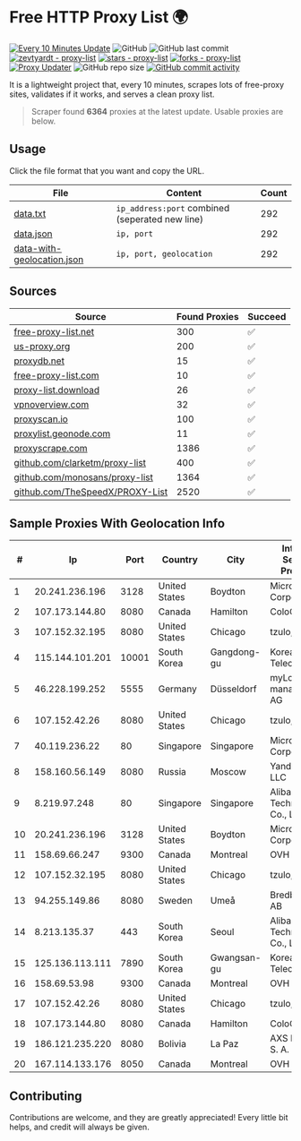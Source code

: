 
# Free HTTP Proxy List 🌍

[![Every 10 Minutes Update](https://github.com/mertguvencli/http-proxy-list/actions/workflows/main.yml/badge.svg?branch=main)](https://github.com/mertguvencli/http-proxy-list/actions/workflows/main.yml)
![GitHub](https://img.shields.io/github/license/mertguvencli/http-proxy-list)
![GitHub last commit](https://img.shields.io/github/last-commit/mertguvencli/http-proxy-list)
[![zevtyardt - proxy-list](https://img.shields.io/static/v1?label=zevtyardt&message=proxy-list&color=blue&logo=github)](https://github.com/zevtyardt/proxy-list "Go to GitHub repo")
[![stars - proxy-list](https://img.shields.io/github/stars/zevtyardt/proxy-list?style=social)](https://github.com/zevtyardt/proxy-list)
[![forks - proxy-list](https://img.shields.io/github/forks/zevtyardt/proxy-list?style=social)](https://github.com/zevtyardt/proxy-list)
[![Proxy Updater](https://github.com/zevtyardt/proxy-list/workflows/Proxy%20Updater/badge.svg)](https://github.com/zevtyardt/proxy-list/actions?query=workflow:"Proxy+Updater")
![GitHub repo size](https://img.shields.io/github/repo-size/zevtyardt/proxy-list)
[![GitHub commit activity](https://img.shields.io/github/commit-activity/m/zevtyardt/proxy-list?logo=commits)](https://github.com/zevtyardt/proxy-list/commits/main)

It is a lightweight project that, every 10 minutes, scrapes lots of free-proxy sites, validates if it works, and serves a clean proxy list.

> Scraper found **6364** proxies at the latest update. Usable proxies are below.

## Usage

Click the file format that you want and copy the URL.

|File|Content|Count|
|----|-------|-----|
|[data.txt](https://raw.githubusercontent.com/mertguvencli/http-proxy-list/main/proxy-list/data.txt)|`ip_address:port` combined (seperated new line)|292|
|[data.json](https://raw.githubusercontent.com/mertguvencli/http-proxy-list/main/proxy-list/data.json)|`ip, port`|292|
|[data-with-geolocation.json](https://raw.githubusercontent.com/mertguvencli/http-proxy-list/main/proxy-list/data-with-geolocation.json)|`ip, port, geolocation`|292|

## Sources

|Source|Found Proxies|Succeed|
|------|-------------|-------|
|[free-proxy-list.net](https://free-proxy-list.net)|300|✅|
|[us-proxy.org](https://www.us-proxy.org)|200|✅|
|[proxydb.net](http://proxydb.net)|15|✅|
|[free-proxy-list.com](https://free-proxy-list.com/?page=&port=&type%5B%5D=http&type%5B%5D=https&up_time=0&search=Search)|10|✅|
|[proxy-list.download](https://www.proxy-list.download/HTTP)|26|✅|
|[vpnoverview.com](https://vpnoverview.com/privacy/anonymous-browsing/free-proxy-servers)|32|✅|
|[proxyscan.io](https://www.proxyscan.io)|100|✅|
|[proxylist.geonode.com](https://proxylist.geonode.com/api/proxy-list?limit=300&page=1&sort_by=lastChecked&sort_type=desc&protocols=http,https)|11|✅|
|[proxyscrape.com](https://api.proxyscrape.com/v2/?request=displayproxies&protocol=http&timeout=10000&country=all&ssl=all&anonymity=all)|1386|✅|
|[github.com/clarketm/proxy-list](https://raw.githubusercontent.com/clarketm/proxy-list/master/proxy-list-raw.txt)|400|✅|
|[github.com/monosans/proxy-list](https://raw.githubusercontent.com/monosans/proxy-list/main/proxies/http.txt)|1364|✅|
|[github.com/TheSpeedX/PROXY-List](https://raw.githubusercontent.com/TheSpeedX/PROXY-List/master/http.txt)|2520|✅|


## Sample Proxies With Geolocation Info

|#|Ip|Port|Country|City|Internet Service Provider|
|-|--|----|-------|----|-------------------------|
|1|20.241.236.196|3128|United States|Boydton|Microsoft Corporation|
|2|107.173.144.80|8080|Canada|Hamilton|ColoCrossing|
|3|107.152.32.195|8080|United States|Chicago|tzulo, inc.|
|4|115.144.101.201|10001|South Korea|Gangdong-gu|Korea Telecom|
|5|46.228.199.252|5555|Germany|Düsseldorf|myLoc managed IT AG|
|6|107.152.42.26|8080|United States|Chicago|tzulo, inc.|
|7|40.119.236.22|80|Singapore|Singapore|Microsoft Corporation|
|8|158.160.56.149|8080|Russia|Moscow|Yandex.Cloud LLC|
|9|8.219.97.248|80|Singapore|Singapore|Alibaba (US) Technology Co., Ltd.|
|10|20.241.236.196|3128|United States|Boydton|Microsoft Corporation|
|11|158.69.66.247|9300|Canada|Montreal|OVH SAS|
|12|107.152.32.195|8080|United States|Chicago|tzulo, inc.|
|13|94.255.149.86|8080|Sweden|Umeå|Bredband2 AB|
|14|8.213.135.37|443|South Korea|Seoul|Alibaba (US) Technology Co., Ltd.|
|15|125.136.113.111|7890|South Korea|Gwangsan-gu|Korea Telecom|
|16|158.69.53.98|9300|Canada|Montreal|OVH SAS|
|17|107.152.42.26|8080|United States|Chicago|tzulo, inc.|
|18|107.173.144.80|8080|Canada|Hamilton|ColoCrossing|
|19|186.121.235.220|8080|Bolivia|La Paz|AXS Bolivia S. A.|
|20|167.114.133.176|8050|Canada|Montreal|OVH Hosting|



## Contributing

Contributions are welcome, and they are greatly appreciated! Every
little bit helps, and credit will always be given.

